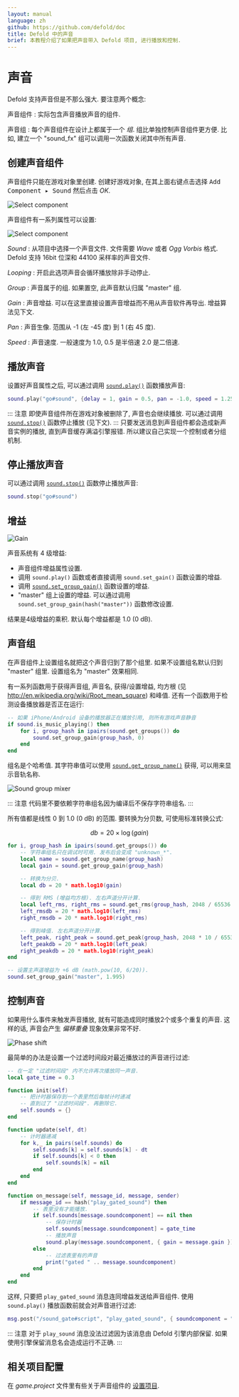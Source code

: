 ```yaml
---
layout: manual
language: zh
github: https://github.com/defold/doc
title: Defold 中的声音
brief: 本教程介绍了如果把声音带入 Defold 项目, 进行播放和控制.
---
```


# 声音

Defold 支持声音但是不那么强大. 要注意两个概念:

声音组件
: 实际包含声音播放声音的组件.

声音组
: 每个声音组件在设计上都属于一个 _组_. 组比单独控制声音组件更方便. 比如, 建立一个 "sound_fx" 组可以调用一次函数关闭其中所有声音.

## 创建声音组件

声音组件只能在游戏对象里创建. 创建好游戏对象, 在其上面右键点击选择 <kbd>Add Component ▸ Sound</kbd> 然后点击 *OK*.

![Select component](/manuals/images/sound/sound_add_component.jpg)

声音组件有一系列属性可以设置:

![Select component](/manuals/images/sound/sound_properties.png)

*Sound*
: 从项目中选择一个声音文件. 文件需要 _Wave_ 或者 _Ogg Vorbis_ 格式. Defold 支持 16bit 位深和 44100 采样率的声音文件.

*Looping*
: 开启此选项声音会循环播放除非手动停止.

*Group*
: 声音属于的组. 如果置空, 此声音默认归属 "master" 组.

*Gain*
: 声音增益. 可以在这里直接设置声音增益而不用从声音软件再导出. 增益算法见下文.

*Pan*
: 声音生像. 范围从 -1 (左 -45 度) 到 1 (右 45 度).

*Speed*
: 声音速度. 一般速度为 1.0, 0.5 是半倍速 2.0 是二倍速.


## 播放声音

设置好声音属性之后, 可以通过调用 [`sound.play()`](/ref/sound/#sound.play:url-[play_properties]-[complete_function]) 函数播放声音:

```lua
sound.play("go#sound", {delay = 1, gain = 0.5, pan = -1.0, speed = 1.25})
```

::: 注意
即使声音组件所在游戏对象被删除了, 声音也会继续播放. 可以通过调用 [`sound.stop()`](/ref/sound/#sound.stop:url) 函数停止播放 (见下文).
:::
只要发送消息到声音组件都会造成新声音实例的播放, 直到声音缓存满溢引擎报错. 所以建议自己实现一个控制或者分组机制.

## 停止播放声音

可以通过调用 [`sound.stop()`](/ref/sound/#sound.stop:url) 函数停止播放声音:

```lua
sound.stop("go#sound")
```

## 增益

![Gain](/manuals/images/sound/sound_gain.png)

声音系统有 4 级增益:

- 声音组件增益属性设置.
- 调用 `sound.play()` 函数或者直接调用 `sound.set_gain()` 函数设置的增益.
- 调用 [`sound.set_group_gain()`](/ref/sound#sound.set_group_gain) 函数设置的增益.
- "master" 组上设置的增益. 可以通过调用 `sound.set_group_gain(hash("master"))` 函数修改设置.

结果是4级增益的乘积. 默认每个增益都是 1.0 (0 dB).

## 声音组

在声音组件上设置组名就把这个声音归到了那个组里. 如果不设置组名默认归到 "master" 组里. 设置组名为 "master" 效果相同.

有一系列函数用于获得声音组, 声音名, 获得/设置增益, 均方根 (见 http://en.wikipedia.org/wiki/Root_mean_square) 和峰值. 还有一个函数用于检测设备播放器是否正在运行:

```lua
-- 如果 iPhone/Android 设备的播放器正在播放引用, 则所有游戏声音静音
if sound.is_music_playing() then
    for i, group_hash in ipairs(sound.get_groups()) do
        sound.set_group_gain(group_hash, 0)
    end
end
```

组名是个哈希值. 其字符串值可以使用 [`sound.get_group_name()`](/ref/sound#sound.get_group_name) 获得, 可以用来显示音轨名称.

![Sound group mixer](/manuals/images/sound/sound_mixer.png)

::: 注意
代码里不要依赖字符串组名因为编译后不保存字符串组名.
:::

所有值都是线性 0 到 1.0 (0 dB) 的范围. 要转换为分贝数, 可使用标准转换公式:

$$
db = 20 \times \log \left( gain \right)
$$

```lua
for i, group_hash in ipairs(sound.get_groups()) do
    -- 字符串组名只在调试时可用. 发布后会变成 "unknown_*".
    local name = sound.get_group_name(group_hash)
    local gain = sound.get_group_gain(group_hash)

    -- 转换为分贝.
    local db = 20 * math.log10(gain)

    -- 得到 RMS (增益均方根). 左右声道分开计算.
    local left_rms, right_rms = sound.get_rms(group_hash, 2048 / 65536.0)
    left_rmsdb = 20 * math.log10(left_rms)
    right_rmsdb = 20 * math.log10(right_rms)

    -- 得到峰值. 左右声道分开计算.
    left_peak, right_peak = sound.get_peak(group_hash, 2048 * 10 / 65536.0)
    left_peakdb = 20 * math.log10(left_peak)
    right_peakdb = 20 * math.log10(right_peak)
end

-- 设置主声道增益为 +6 dB (math.pow(10, 6/20)).
sound.set_group_gain("master", 1.995)
```

## 控制声音

如果用什么事件来触发声音播放, 就有可能造成同时播放2个或多个重复的声音. 这样的话, 声音会产生 _偏移重叠_ 现象效果非常不好.

![Phase shift](/manuals/images/sound/sound_phase_shift.png)

最简单的办法是设置一个过滤时间段对最近播放过的声音进行过滤:

```lua
-- 在一定 "过滤时间段" 内不允许再次播放同一声音.
local gate_time = 0.3

function init(self)
    -- 把计时器保存到一个表里然后每帧计时递减
    -- 直到过了 "过滤时间段". 再删除它.
    self.sounds = {}
end

function update(self, dt)
    -- 计时器递减
    for k,_ in pairs(self.sounds) do
        self.sounds[k] = self.sounds[k] - dt
        if self.sounds[k] < 0 then
            self.sounds[k] = nil
        end
    end
end

function on_message(self, message_id, message, sender)
    if message_id == hash("play_gated_sound") then
        -- 表里没有才能播放.
        if self.sounds[message.soundcomponent] == nil then
            -- 保存计时器
            self.sounds[message.soundcomponent] = gate_time
            -- 播放声音
            sound.play(message.soundcomponent, { gain = message.gain })
        else
            -- 过滤表里有的声音
            print("gated " .. message.soundcomponent)
        end
    end
end
```

这样, 只要把 `play_gated_sound` 消息连同增益发送给声音组件. 使用 `sound.play()` 播放函数前就会对声音进行过滤:

```lua
msg.post("/sound_gate#script", "play_gated_sound", { soundcomponent = "/sounds#explosion1", gain = 1.0 })
```

::: 注意
对于 `play_sound` 消息没法过滤因为该消息由 Defold 引擎内部保留. 如果使用引擎保留消息名会造成运行不正确.
:::

## 相关项目配置

在 *game.project* 文件里有些关于声音组件的 [设置项目](/zh/manuals/project-settings#sound).

